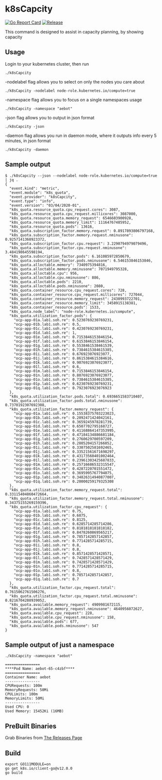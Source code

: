 # k8sCapcity
[![Go Report Card](https://goreportcard.com/badge/github.com/Jmainguy/k8sCapcity)](https://goreportcard.com/report/github.com/Jmainguy/k8sCapcity)
[![Release](https://img.shields.io/github/release/Jmainguy/k8sCapcity.svg?style=flat-square)](https://github.com/Jmainguy/k8sCapcity/releases/latest)

This command is designed to assist in capacity planning, by showing capacity

## Usage
Login to your kubernetes cluster, then run
```/bin/bash
./k8sCapcity
```
-nodelabel flag allows you to select on only the nodes you care about
```/bin/bash
./k8sCapcity -nodelabel node-role.kubernetes.io/compute=true
```
-namespace flag allows you to focus on a single namespaces usage
```/bin/bash
./k8sCapcity -namespace "aebot"
```
-json flag allows you to output in json format
```/bin/bash
./k8sCapcity -json
```
-daemon flag allows you run in daemon mode, where it outputs info every 5 minutes, in json format
```/bin/bash
./k8sCapcity -daemon
```

## Sample output
```/bin/bash
$ ./k8sCapcity --json --nodelabel node-role.kubernetes.io/compute=true | jq .
{
  "event.kind": "metric",
  "event.module": "k8s_quota",
  "event.provider": "k8sCapcity",
  "event.type": "info",
  "event.version": "03/04/2020-01",
  "k8s_quota.resource_quota.cpu_request.cores": 3087,
  "k8s_quota.resource_quota.cpu_request.millicores": 3087000,
  "k8s_quota.resource_quota.memory_request": 6546603900928,
  "k8s_quota.resource_quota.memory_limit": 11164767485952,
  "k8s_quota.resource_quota.pods": 13616,
  "k8s_quota.subscription_factor.memory.request": 0.8917893806797168,
  "k8s_quota.subscription_factor.memory.request.nminusone": 0.9257141368923372,
  "k8s_quota.subscription_factor.cpu.request": 3.2290794979079496,
  "k8s_quota.subscription_factor.cpu.request.nminusone": 3.484198645598194,
  "k8s_quota.subscription_factor.pods": 6.161085972850679,
  "k8s_quota.subscription_factor.pods.nminusone": 6.546153846153846,
  "k8s_quota.alloctable.memory": 7340975394816,
  "k8s_quota.alloctable.memory.nminusone": 7071949795328,
  "k8s_quota.alloctable.cpu": 956,
  "k8s_quota.alloctable.cpu.nminusone": 886,
  "k8s_quota.alloctable.pods": 2210,
  "k8s_quota.alloctable.pods.nminusone": 2080,
  "k8s_quota.container_resource.cpu_request.cores": 728,
  "k8s_quota.container_resource.cpu_request.millicores": 727044,
  "k8s_quota.container_resource.memory_request": 2430993722701,
  "k8s_quota.container_resource.memory_limit": 3458915138381,
  "k8s_quota.container_resource.pods": 1533,
  "k8s_quota.node_label": "node-role.kubernetes.io/compute",
  "k8s_quota.utilization_factor.pods": {
    "ocp-app-01a.lab1.soh.re": 0.5230769230769231,
    "ocp-app-01b.lab1.soh.re": 0.5,
    "ocp-app-01c.lab1.soh.re": 0.4230769230769231,
    "ocp-app-01d.lab1.soh.re": 1,
    "ocp-app-01e.lab1.soh.re": 0.7153846153846154,
    "ocp-app-01f.lab1.soh.re": 0.6153846153846154,
    "ocp-app-01g.lab1.soh.re": 0.5538461538461539,
    "ocp-app-01h.lab1.soh.re": 0.7384615384615385,
    "ocp-app-01i.lab1.soh.re": 0.676923076923077,
    "ocp-app-01j.lab1.soh.re": 0.8615384615384616,
    "ocp-app-01k.lab1.soh.re": 0.9076923076923077,
    "ocp-app-01l.lab1.soh.re": 0.6,
    "ocp-app-01m.lab1.soh.re": 0.7153846153846154,
    "ocp-app-01n.lab1.soh.re": 0.8076923076923077,
    "ocp-app-01o.lab1.soh.re": 0.7384615384615385,
    "ocp-app-01p.lab1.soh.re": 0.6230769230769231,
    "ocp-app-01q.lab1.soh.re": 0.7923076923076923
  },
  "k8s_quota.utilization_factor.pods.total": 0.6936651583710407,
  "k8s_quota.utilization_factor.pods.total.nminusone": 0.7370192307692308,
  "k8s_quota.utilization_factor.memory_request": {
    "ocp-app-01a.lab1.soh.re": 0.15538375703223023,
    "ocp-app-01b.lab1.soh.re": 0.2092471424042161,
    "ocp-app-01c.lab1.soh.re": 0.3659245978281739,
    "ocp-app-01d.lab1.soh.re": 0.6507702795168727,
    "ocp-app-01e.lab1.soh.re": 0.41168864147353995,
    "ocp-app-01f.lab1.soh.re": 0.47184134886681184,
    "ocp-app-01g.lab1.soh.re": 0.2760629700597209,
    "ocp-app-01h.lab1.soh.re": 0.2805204157266052,
    "ocp-app-01i.lab1.soh.re": 0.3307502581692465,
    "ocp-app-01j.lab1.soh.re": 0.33521561671698297,
    "ocp-app-01k.lab1.soh.re": 0.43173560401002464,
    "ocp-app-01l.lab1.soh.re": 0.23961303425687833,
    "ocp-app-01m.lab1.soh.re": 0.25716686532315547,
    "ocp-app-01n.lab1.soh.re": 0.4287220701551472,
    "ocp-app-01o.lab1.soh.re": 0.3695995767794075,
    "ocp-app-01p.lab1.soh.re": 0.34826314940877007,
    "ocp-app-01q.lab1.soh.re": 0.20000259179325308
  },
  "k8s_quota.utilization_factor.memory_request.total": 0.33115404860472664,
  "k8s_quota.utilization_factor.memory_request.total.nminusone": 0.34375155269159396,
  "k8s_quota.utilization_factor.cpu_request": {
    "ocp-app-01a.lab1.soh.re": 0.75,
    "ocp-app-01b.lab1.soh.re": 0.6875,
    "ocp-app-01c.lab1.soh.re": 0.8125,
    "ocp-app-01d.lab1.soh.re": 0.6285714285714286,
    "ocp-app-01e.lab1.soh.re": 0.8181818181818182,
    "ocp-app-01f.lab1.soh.re": 0.8478260869565217,
    "ocp-app-01g.lab1.soh.re": 0.7857142857142857,
    "ocp-app-01h.lab1.soh.re": 0.7714285714285715,
    "ocp-app-01i.lab1.soh.re": 0.8,
    "ocp-app-01j.lab1.soh.re": 0.8,
    "ocp-app-01k.lab1.soh.re": 0.8571428571428571,
    "ocp-app-01l.lab1.soh.re": 0.7428571428571429,
    "ocp-app-01m.lab1.soh.re": 0.7428571428571429,
    "ocp-app-01n.lab1.soh.re": 0.7714285714285715,
    "ocp-app-01o.lab1.soh.re": 0.8,
    "ocp-app-01p.lab1.soh.re": 0.7857142857142857,
    "ocp-app-01q.lab1.soh.re": 0.7
  },
  "k8s_quota.utilization_factor.cpu_request.total": 0.7615062761506276,
  "k8s_quota.utilization_factor.cpu_request.total.nminusone": 0.8216704288939052,
  "k8s_quota.available.memory_request": 4909981672115,
  "k8s_quota.available.memory_request.nminusone": 4640956072627,
  "k8s_quota.available.cpu_request": 228,
  "k8s_quota.available.cpu_request.nminusone": 158,
  "k8s_quota.available.pods": 677,
  "k8s_quota.available.pods.nminusone": 547
}

```

## Sample output of just a namespace
```/bin/bash
./k8sCapcity -namespace "aebot"

================
****Pod Name: aebot-65-c4zbf****
================
Container Name: aebot
----------------
CPURequests: 100m
MemoryRequests: 50Mi
CPULimits: 100m
MemoryLimits: 50Mi
----------------
Used CPU: 0
Used Memory: 15452Ki (16MB)
```

## PreBuilt Binaries
Grab Binaries from [The Releases Page](https://github.com/Jmainguy/k8sCapcity/releases)

## Build
```/bin/bash
export GO111MODULE=on
go get k8s.io/client-go@v12.0.0
go build
```
